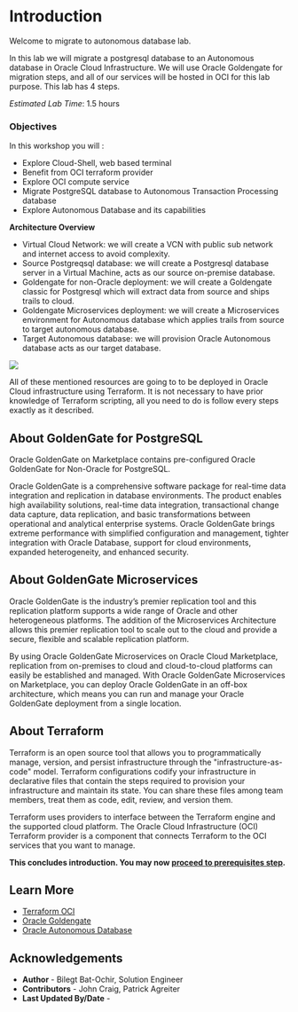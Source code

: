 # Introduction

Welcome to migrate to autonomous database lab.

In this lab we will migrate a postgresql database to an Autonomous database in Oracle Cloud Infrastructure. We will use Oracle Goldengate for migration steps, and all of our services will be hosted in OCI for this lab purpose. This lab has 4 steps. 

*Estimated Lab Time*: 1.5 hours

### Objectives

In this workshop you will :
* Explore Cloud-Shell, web based terminal
* Benefit from OCI terraform provider
* Explore OCI compute service
* Migrate PostgreSQL database to Autonomous Transaction Processing database
* Explore Autonomous Database and its capabilities

**Architecture Overview**

- Virtual Cloud Network: we will create a VCN with public sub network and internet access to avoid complexity.
- Source Postgreqsql database: we will create a Postgresql database server in a Virtual Machine, acts as our source on-premise database.
- Goldengate for non-Oracle deployment: we will create a Goldengate classic for Postgresql which will extract data from source and ships trails to cloud.
- Goldengate Microservices deployment: we will create a Microservices environment for Autonomous database which applies trails from source to target autonomous database.
- Target Autonomous database: we will provision Oracle Autonomous database acts as our target database.

![](/files/architecture.png)

All of these mentioned resources are going to to be deployed in Oracle Cloud infrastructure using Terraform. It is not necessary to have prior knowledge of Terraform scripting, all you need to do is follow every steps exactly as it described.

## About GoldenGate for PostgreSQL

Oracle GoldenGate on Marketplace contains pre-configured Oracle GoldenGate for Non-Oracle for PostgreSQL. 

Oracle GoldenGate is a comprehensive software package for real-time data integration and replication in database environments. The product enables high availability solutions, real-time data integration, transactional change data capture, data replication, and basic transformations between operational and analytical enterprise systems. Oracle GoldenGate brings extreme performance with simplified configuration and management, tighter integration with Oracle Database, support for cloud environments, expanded heterogeneity, and enhanced security. 

## About GoldenGate Microservices

Oracle GoldenGate is the industry’s premier replication tool and this replication platform supports a wide range of Oracle and other heterogeneous platforms. The addition of the Microservices Architecture allows this premier replication tool to scale out to the cloud and provide a secure, flexible and scalable replication platform.

By using Oracle GoldenGate Microservices on Oracle Cloud Marketplace, replication from on-premises to cloud and cloud-to-cloud platforms can easily be established and managed. With Oracle GoldenGate Microservices on Marketplace, you can deploy Oracle GoldenGate in an off-box architecture, which means you can run and manage your Oracle GoldenGate deployment from a single location.

## About Terraform 

Terraform is an open source tool that allows you to programmatically manage, version, and persist infrastructure through the "infrastructure-as-code" model. Terraform configurations codify your infrastructure in declarative files that contain the steps required to provision your infrastructure and maintain its state. You can share these files among team members, treat them as code, edit, review, and version them.

Terraform uses providers to interface between the Terraform engine and the supported cloud platform. The Oracle Cloud Infrastructure (OCI) Terraform provider is a component that connects Terraform to the OCI services that you want to manage. 


**This concludes introduction. You may now [proceed to prerequisites step](#next).**

## Learn More

* [Terraform OCI](https://docs.oracle.com/en-us/iaas/Content/API/SDKDocs/terraform.htm)
* [Oracle Goldengate]()
* [Oracle Autonomous Database]()

## Acknowledgements

* **Author** - Bilegt Bat-Ochir, Solution Engineer
* **Contributors** - John Craig, Patrick Agreiter
* **Last Updated By/Date** -


